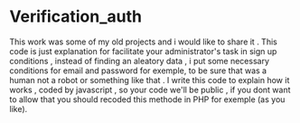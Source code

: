 # Verification_auth
This work was some of my old projects and i would like to share it .
This code is just explanation for facilitate your administrator's task in sign up conditions , instead of finding an aleatory data ,  i put some necessary conditions for email and password for exemple, to be sure that was a human not a robot or something like that .
I write this code to explain how it works , coded by javascript , so your code we'll be public , if you dont want to allow that you should  recoded this methode in PHP for exemple (as you like).


